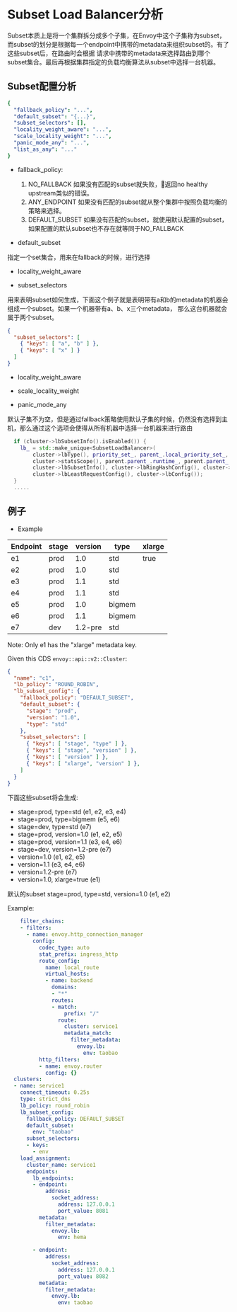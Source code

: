 # Subset Load Balancer分析

Subset本质上是将一个集群拆分成多个子集，在Envoy中这个子集称为subset，而subset的划分是根据每一个endpoint中携带的metadata来组织subset的。有了这些subset后，在路由时会根据
请求中携带的metadata来选择路由到哪个subset集合。最后再根据集群指定的负载均衡算法从subset中选择一台机器。

## Subset配置分析

```yaml
{
  "fallback_policy": "...",
  "default_subset": "{...}",
  "subset_selectors": [],
  "locality_weight_aware": "...",
  "scale_locality_weight": "...",
  "panic_mode_any": "...",
  "list_as_any": "..."
}
```

* fallback_policy:

    1. NO_FALLBACK 如果没有匹配的subset就失败，返回no healthy upstream类似的错误。
    2. ANY_ENDPOINT 如果没有匹配的subset就从整个集群中按照负载均衡的策略来选择。
    3. DEFAULT_SUBSET 如果没有匹配的subset，就使用默认配置的subset，如果配置的默认subset也不存在就等同于NO_FALLBACK

* default_subset

指定一个set集合，用来在fallback的时候，进行选择

* locality_weight_aware


* subset_selectors

用来表明subset如何生成，下面这个例子就是表明带有a和b的metadata的机器会组成一个subset。如果一个机器带有a、b、x三个metadata，
那么这台机器就会属于两个subset。

```json
{
  "subset_selectors": [
    { "keys": [ "a", "b" ] },
    { "keys": [ "x" ] }
  ]
}
```
* locality_weight_aware

* scale_locality_weight

* panic_mode_any


默认子集不为空，但是通过fallback策略使用默认子集的时候，仍然没有选择到主机，那么通过这个选项会使得从所有机器中选择一台机器来进行路由


```C++
  if (cluster->lbSubsetInfo().isEnabled()) {
    lb_ = std::make_unique<SubsetLoadBalancer>(
        cluster->lbType(), priority_set_, parent_.local_priority_set_, cluster->stats(),
        cluster->statsScope(), parent.parent_.runtime_, parent.parent_.random_,
        cluster->lbSubsetInfo(), cluster->lbRingHashConfig(), cluster->lbMaglevConfig(),
        cluster->lbLeastRequestConfig(), cluster->lbConfig());
  }
  .....
```


## 例子


* Example

Endpoint | stage | version | type   | xlarge
---------|-------|---------|--------|-------
e1       | prod  | 1.0     | std    | true
e2       | prod  | 1.0     | std    |
e3       | prod  | 1.1     | std    |
e4       | prod  | 1.1     | std    |
e5       | prod  | 1.0     | bigmem |
e6       | prod  | 1.1     | bigmem |
e7       | dev   | 1.2-pre | std    |

Note: Only e1 has the "xlarge" metadata key.

Given this CDS `envoy::api::v2::Cluster`:

``` json
{
  "name": "c1",
  "lb_policy": "ROUND_ROBIN",
  "lb_subset_config": {
    "fallback_policy": "DEFAULT_SUBSET",
    "default_subset": {
      "stage": "prod",
      "version": "1.0",
      "type": "std"
    },
    "subset_selectors": [
      { "keys": [ "stage", "type" ] },
      { "keys": [ "stage", "version" ] },
      { "keys": [ "version" ] },
      { "keys": [ "xlarge", "version" ] },
    ]
  }
}
```

下面这些subset将会生成:

* stage=prod, type=std (e1, e2, e3, e4)
* stage=prod, type=bigmem (e5, e6)
* stage=dev, type=std (e7)
* stage=prod, version=1.0 (e1, e2, e5)
* stage=prod, version=1.1 (e3, e4, e6)
* stage=dev, version=1.2-pre (e7)
* version=1.0 (e1, e2, e5)
* version=1.1 (e3, e4, e6)
* version=1.2-pre (e7)
* version=1.0, xlarge=true (e1)

默认的subset
stage=prod, type=std, version=1.0 (e1, e2)


Example:

```yaml
    filter_chains:
    - filters:
      - name: envoy.http_connection_manager
        config:
          codec_type: auto
          stat_prefix: ingress_http
          route_config:
            name: local_route
            virtual_hosts:
            - name: backend
              domains:
              - "*"
              routes:
              - match:
                  prefix: "/"
                route:
                  cluster: service1
                  metadata_match:
                    filter_metadata:
                      envoy.lb:
                        env: taobao
          http_filters:
          - name: envoy.router
            config: {}
  clusters:
  - name: service1
    connect_timeout: 0.25s
    type: strict_dns
    lb_policy: round_robin
    lb_subset_config:
      fallback_policy: DEFAULT_SUBSET
      default_subset:
        env: "taobao"
      subset_selectors:
      - keys:
        - env
    load_assignment:
      cluster_name: service1
      endpoints:
        lb_endpoints:
        - endpoint:
            address:
              socket_address:
                address: 127.0.0.1
                port_value: 8081
          metadata:
            filter_metadata:
              envoy.lb:
                env: hema

        - endpoint:
            address:
              socket_address:
                address: 127.0.0.1
                port_value: 8082
          metadata:
            filter_metadata:
              envoy.lb:
                env: taobao
```